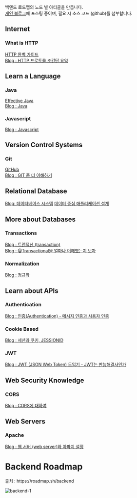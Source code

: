 백엔드 로드맵의 노드 별 아티클을 만듭니다.   
[개인 블로그](https://kghworks.tistory.com/)에 포스팅 중이며, 필요 시 소스 코드 (github)를 첨부합니다.


<h2>Internet</h2>

<h3>What is HTTP</h3>

[HTTP 완벽 가이드](https://github.com/gihyeon6394/book/tree/main/http-the-definitive-guide)  
[Blog : HTTP 프로토콜 초간단 요약](https://kghworks.tistory.com/95)  

<h2>Learn a Language</h2>

<h3>Java</h3>

[Effective Java](https://github.com/gihyeon6394/study-effective-java)   
[Blog : Java](https://kghworks.tistory.com/category/Programming/JAVA)    

<h3>Javascript</h3>

[Blog : Javascript](https://kghworks.tistory.com/category/Programming/HTML%2C%20javascript)

<h2>Version Control Systems</h2>

<h3>Git</h3>

[GitHub](https://github.com/gihyeon6394)  
[Blog : GIT 좀 더 이해하기](https://kghworks.tistory.com/search/GIT%20%EC%A2%80%20%EB%8D%94%20%EC%9D%B4%ED%95%B4%ED%95%98%EA%B8%B0)

<h2>Relational Database</h2>

[Blog: 데이터베이스 시스템](https://kghworks.tistory.com/category/Programming/%EB%8D%B0%EC%9D%B4%ED%84%B0%EB%B2%A0%EC%9D%B4%EC%8A%A4%20%EC%8B%9C%EC%8A%A4%ED%85%9C)
[데이터 중심 애플리케이션 설계](https://github.com/gihyeon6394/book/tree/main/ddia)

<h2>More about Databases</h2>

<h3>Transactions</h3>

[Blog : 트랜잭션 (transaction)](https://kghworks.tistory.com/89)  
[Blog : @Transactional을 얼마나 이해했는지 보자](https://kghworks.tistory.com/106)  

<h3>Normalization</h3>

[Blog : 정규화](https://kghworks.tistory.com/76)

<h2>Learn about APIs</h2>

<h3>Authentication</h3>

[Blog : 인증(Authentication) - 메시지 인증과 사용자 인증](https://kghworks.tistory.com/123)   

<h3>Cookie Based</h3>

[Blog : 세션과 쿠키, JESSIONID](https://kghworks.tistory.com/37)   

<h3>JWT</h3>

[Blog : JWT (JSON Web Token) 도입기 - JWT는 만능해결사인가](https://kghworks.tistory.com/118)

<h2>Web Security Knowledge</h2>

<h3>CORS</h3>

[Blog : CORS에 대하여](https://kghworks.tistory.com/88)

<h2>Web Servers</h2>

<h3>Apache</h3>

[Blog : 웹 서버 (web server)와 아파치 설정](https://kghworks.tistory.com/113)



<h1>Backend Roadmap</h1>  
출처 : https://roadmap.sh/backend  


![backend-1](https://user-images.githubusercontent.com/53042858/228156594-5d49f42f-0c1e-4aff-95d8-1e73e56c1299.png)


